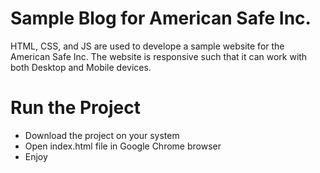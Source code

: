 # Sample Blog for American Safe Inc.
 HTML, CSS, and JS are used to develope a sample website for the American Safe Inc. The website is responsive such that it can work with both Desktop and Mobile devices. 

 # Run the Project
 - Download the project on your system
 - Open index.html file in Google Chrome browser
 - Enjoy
